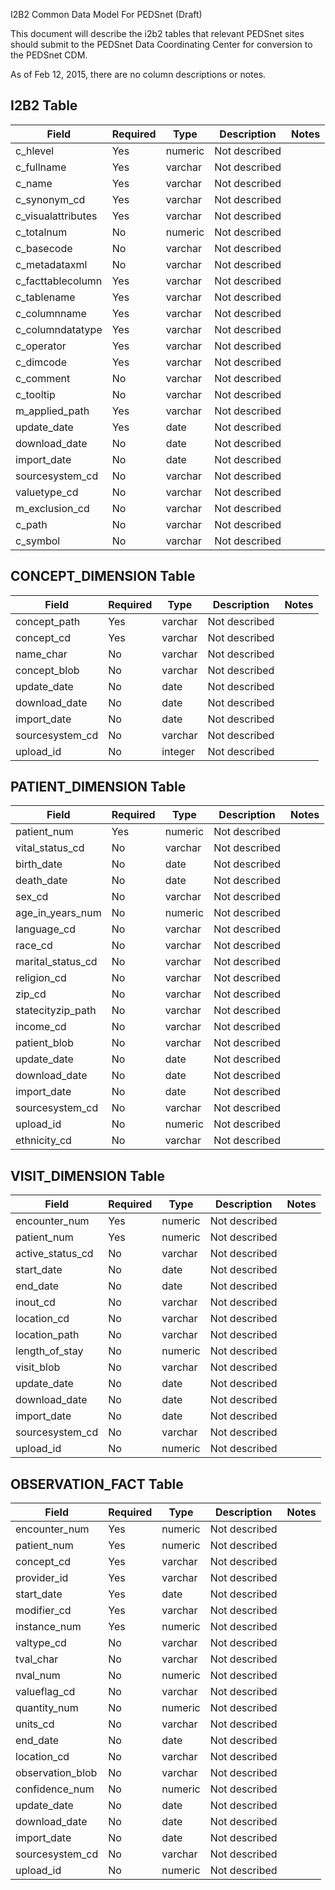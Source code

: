 I2B2 Common Data Model For PEDSnet (Draft)

This document will describe the i2b2 tables that relevant PEDSnet sites should
submit to the PEDSnet Data Coordinating Center for conversion to the PEDSnet
CDM.

As of Feb 12, 2015, there are no column descriptions or notes.

## I2B2 Table

Field | Required | Type | Description | Notes
--- | --- | --- | --- | ---
c_hlevel | Yes | numeric | Not described |
c_fullname | Yes | varchar | Not described |
c_name | Yes | varchar | Not described |
c_synonym_cd | Yes | varchar | Not described |
c_visualattributes | Yes | varchar | Not described |
c_totalnum | No | numeric | Not described |
c_basecode | No | varchar | Not described |
c_metadataxml | No | varchar | Not described |
c_facttablecolumn | Yes | varchar | Not described |
c_tablename | Yes | varchar | Not described |
c_columnname | Yes | varchar | Not described |
c_columndatatype | Yes | varchar | Not described |
c_operator | Yes | varchar | Not described |
c_dimcode | Yes | varchar | Not described |
c_comment | No | varchar | Not described |
c_tooltip | No | varchar | Not described |
m_applied_path | Yes | varchar | Not described |
update_date | Yes | date | Not described |
download_date | No | date | Not described |
import_date | No | date | Not described |
sourcesystem_cd | No | varchar | Not described |
valuetype_cd | No | varchar | Not described |
m_exclusion_cd | No | varchar | Not described |
c_path | No | varchar | Not described |
c_symbol | No | varchar | Not described |

## CONCEPT_DIMENSION Table

Field | Required | Type | Description | Notes
--- | --- | --- | --- | ---
concept_path | Yes | varchar | Not described |
concept_cd | Yes | varchar | Not described |
name_char | No | varchar | Not described |
concept_blob | No | varchar | Not described |
update_date | No | date | Not described |
download_date | No | date | Not described |
import_date | No | date | Not described |
sourcesystem_cd | No | varchar | Not described |
upload_id | No | integer | Not described |


## PATIENT_DIMENSION Table

Field | Required | Type | Description | Notes
--- | --- | --- | --- | ---
patient_num | Yes | numeric | Not described |
vital_status_cd | No | varchar | Not described |
birth_date | No | date | Not described |
death_date | No | date | Not described |
sex_cd | No | varchar | Not described |
age_in_years_num | No | numeric | Not described |
language_cd | No | varchar | Not described |
race_cd | No | varchar | Not described |
marital_status_cd | No | varchar | Not described |
religion_cd | No | varchar | Not described |
zip_cd | No | varchar | Not described |
statecityzip_path | No | varchar | Not described |
income_cd | No | varchar | Not described |
patient_blob | No | varchar | Not described |
update_date | No | date | Not described |
download_date | No | date | Not described |
import_date | No | date | Not described |
sourcesystem_cd | No | varchar | Not described |
upload_id | No | numeric | Not described |
ethnicity_cd | No | varchar | Not described |

## VISIT_DIMENSION Table

Field | Required | Type | Description | Notes
--- | --- | --- | --- | ---
encounter_num | Yes | numeric | Not described |
patient_num | Yes | numeric | Not described |
active_status_cd | No | varchar | Not described |
start_date | No | date | Not described |
end_date | No | date | Not described |
inout_cd | No | varchar | Not described |
location_cd | No | varchar | Not described |
location_path | No | varchar | Not described |
length_of_stay | No | numeric | Not described |
visit_blob | No | varchar | Not described |
update_date | No | date | Not described |
download_date | No | date | Not described |
import_date | No | date | Not described |
sourcesystem_cd | No | varchar | Not described |
upload_id | No | numeric | Not described |

## OBSERVATION_FACT Table

Field | Required | Type | Description | Notes
--- | --- | --- | --- | ---
encounter_num | Yes | numeric | Not described |
patient_num | Yes | numeric | Not described |
concept_cd | Yes | varchar | Not described |
provider_id | Yes | varchar | Not described |
start_date | Yes | date | Not described |
modifier_cd | Yes | varchar | Not described |
instance_num | Yes | numeric | Not described |
valtype_cd | No | varchar | Not described |
tval_char | No | varchar | Not described |
nval_num | No | numeric | Not described |
valueflag_cd | No | varchar | Not described |
quantity_num | No | numeric | Not described |
units_cd | No | varchar | Not described |
end_date | No | date | Not described |
location_cd | No | varchar | Not described |
observation_blob | No | varchar | Not described |
confidence_num | No | numeric | Not described |
update_date | No | date | Not described |
download_date | No | date | Not described |
import_date | No | date | Not described |
sourcesystem_cd | No | varchar | Not described |
upload_id | No | numeric | Not described |
